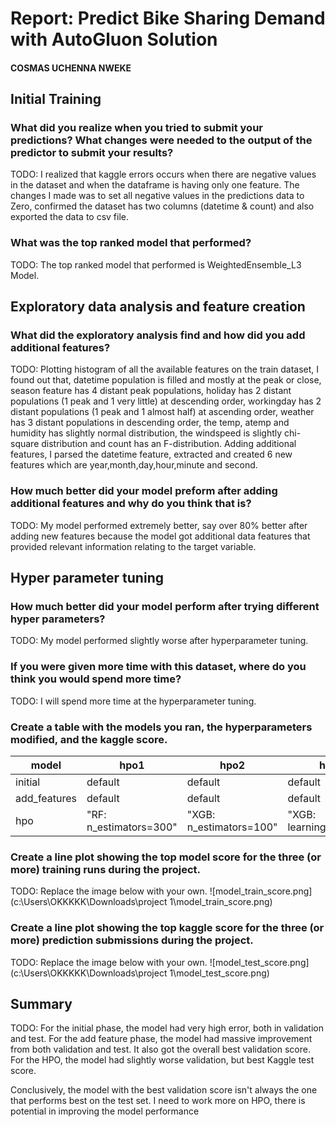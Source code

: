 # Report: Predict Bike Sharing Demand with AutoGluon Solution
#### COSMAS UCHENNA NWEKE

## Initial Training
### What did you realize when you tried to submit your predictions? What changes were needed to the output of the predictor to submit your results?
TODO: I realized that kaggle errors occurs when there are negative values in the dataset and when the dataframe is having only one feature. The changes I made was to set all negative values in the predictions data to Zero, confirmed the dataset has two columns (datetime & count) and also exported the data to csv file. 

### What was the top ranked model that performed?
TODO: The top ranked model that performed is WeightedEnsemble_L3 Model.

## Exploratory data analysis and feature creation
### What did the exploratory analysis find and how did you add additional features?
TODO: Plotting histogram of all the available features on the train dataset, I found out that, datetime population is filled and mostly at the peak or close, season feature has 4 distant peak populations, holiday has 2 distant populations (1 peak and 1 very little) at descending order, workingday has 2 distant populations (1 peak and 1 almost half) at ascending order, weather has 3 distant populations in descending order, the temp, atemp and humidity has slightly normal distribution, the windspeed is slightly chi-square distribution and count has an F-distribution.
Adding additional features, I parsed the datetime feature, extracted and created 6 new features which are year,month,day,hour,minute and second.

### How much better did your model preform after adding additional features and why do you think that is?
TODO: My model performed extremely better, say over 80% better after adding new features because the model got additional data features that provided relevant information relating to the target variable. 

## Hyper parameter tuning
### How much better did your model perform after trying different hyper parameters?
TODO: My model performed slightly worse after hyperparameter tuning.

### If you were given more time with this dataset, where do you think you would spend more time?
TODO: I will spend more time at the hyperparameter tuning.

### Create a table with the models you ran, the hyperparameters modified, and the kaggle score.
|model|hpo1|hpo2|hpo3|score|
|--|--|--|--|--|
|initial|default|default|default|1.79857|
|add_features|default|default|default|0.62281|
|hpo|"RF: n_estimators=300"|"XGB: n_estimators=100"|"XGB: learning_rate=0.1"|0.49398|

### Create a line plot showing the top model score for the three (or more) training runs during the project.

TODO: Replace the image below with your own.
![model_train_score.png](c:\Users\OKKKKK\Downloads\project 1\model_train_score.png)

### Create a line plot showing the top kaggle score for the three (or more) prediction submissions during the project.

TODO: Replace the image below with your own.
![model_test_score.png](c:\Users\OKKKKK\Downloads\project 1\model_test_score.png)

## Summary
TODO: For the initial phase, the model had very high error, both in validation and test.
For the add feature phase, the model had massive improvement from both validation and test. It also got the overall best validation score.
For the HPO, the model had slightly worse validation, but best Kaggle test score.

Conclusively, the model with the best validation score isn't always the one that performs best on the test set. I need to work more on HPO, there is potential in improving the model performance
